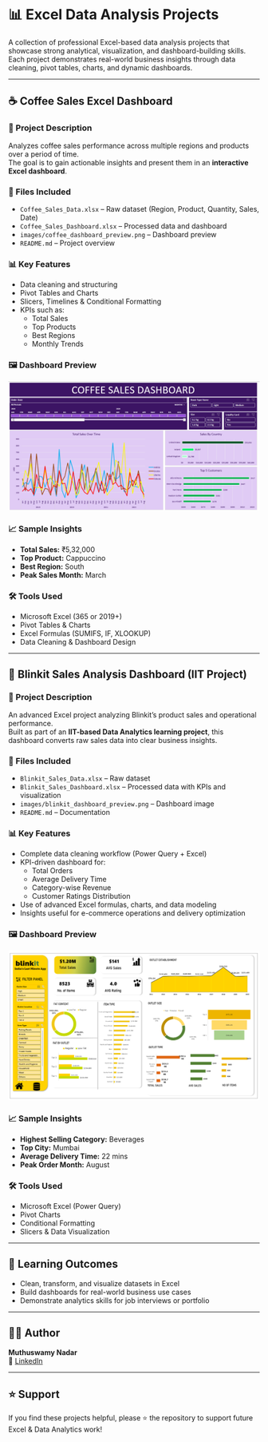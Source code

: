 # 📊 Excel Data Analysis Projects

A collection of professional Excel-based data analysis projects that showcase strong analytical, visualization, and dashboard-building skills.  
Each project demonstrates real-world business insights through data cleaning, pivot tables, charts, and dynamic dashboards.

---

## ☕ Coffee Sales Excel Dashboard

### 📘 Project Description
Analyzes coffee sales performance across multiple regions and products over a period of time.  
The goal is to gain actionable insights and present them in an **interactive Excel dashboard**.

### 📁 Files Included
- `Coffee_Sales_Data.xlsx` – Raw dataset (Region, Product, Quantity, Sales, Date)
- `Coffee_Sales_Dashboard.xlsx` – Processed data and dashboard
- `images/coffee_dashboard_preview.png` – Dashboard preview
- `README.md` – Project overview

### 📊 Key Features
- Data cleaning and structuring
- Pivot Tables and Charts
- Slicers, Timelines & Conditional Formatting
- KPIs such as:
  - Total Sales  
  - Top Products  
  - Best Regions  
  - Monthly Trends  

### 🖼️ Dashboard Preview
![Coffee Shop Dashboard](coffedash.png)


### 📈 Sample Insights
- **Total Sales:** ₹5,32,000  
- **Top Product:** Cappuccino  
- **Best Region:** South  
- **Peak Sales Month:** March  

### 🛠 Tools Used
- Microsoft Excel (365 or 2019+)
- Pivot Tables & Charts
- Excel Formulas (SUMIFS, IF, XLOOKUP)
- Data Cleaning & Dashboard Design

---

## 🛒 Blinkit Sales Analysis Dashboard (IIT Project)

### 📘 Project Description
An advanced Excel project analyzing Blinkit’s product sales and operational performance.  
Built as part of an **IIT-based Data Analytics learning project**, this dashboard converts raw sales data into clear business insights.

### 📁 Files Included
- `Blinkit_Sales_Data.xlsx` – Raw dataset
- `Blinkit_Sales_Dashboard.xlsx` – Processed data with KPIs and visualization
- `images/blinkit_dashboard_preview.png` – Dashboard image
- `README.md` – Documentation

### 📊 Key Features
- Complete data cleaning workflow (Power Query + Excel)
- KPI-driven dashboard for:
  - Total Orders  
  - Average Delivery Time  
  - Category-wise Revenue  
  - Customer Ratings Distribution  
- Use of advanced Excel formulas, charts, and data modeling
- Insights useful for e-commerce operations and delivery optimization

### 🖼️ Dashboard Preview
![Blinkit Dashboard](blinkitdash.png)

### 📈 Sample Insights
- **Highest Selling Category:** Beverages  
- **Top City:** Mumbai  
- **Average Delivery Time:** 22 mins  
- **Peak Order Month:** August  

### 🛠 Tools Used
- Microsoft Excel (Power Query)
- Pivot Charts
- Conditional Formatting
- Slicers & Data Visualization

---

## 🎯 Learning Outcomes
- Clean, transform, and visualize datasets in Excel
- Build dashboards for real-world business use cases
- Demonstrate analytics skills for job interviews or portfolio

---

## 👨‍💻 Author
**Muthuswamy Nadar**  
🔗 [LinkedIn](https://www.linkedin.com/in/nadarmuthuswamy/)

---

## ⭐ Support
If you find these projects helpful, please ⭐ the repository to support future Excel & Data Analytics work!
